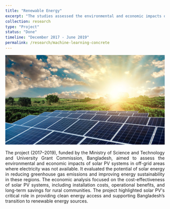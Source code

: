 ```yaml
---
title: "Renewable Energy"
excerpt: "The studies assessed the environmental and economic impacts of solar PV systems in off-grid areas where electricity was not available. These studies used filed based data inclduing GIS based mapping and spatio-temporal data analysis to investigate the impact of solar PV systems in Bangladesh. <br/><img src='/images/Renewable-energy.png'>"
collection: research
type: "Project"
status: "Done"
timeline: "December 2017 - June 2019"
permalink: /research/machine-learning-concrete
---
```



<img src='/images/Renewable-energy.png'>


<p style='text-align: justify;'>
The project (2017–2019), funded by the Ministry of Science and Technology and University Grant Commission, Bangladesh, aimed to assess the environmental and economic impacts of solar PV systems in off-grid areas where electricity was not available. It evaluated the potential of solar energy in reducing greenhouse gas emissions and improving energy sustainability in these regions. The economic analysis focused on the cost-effectiveness of solar PV systems, including installation costs, operational benefits, and long-term savings for rural communities. The project highlighted solar PV's critical role in providing clean energy access and supporting Bangladesh’s transition to renewable energy sources.
</p>
